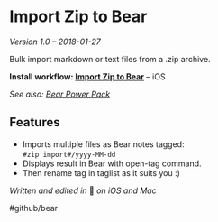 # Import Zip to Bear
*Version 1.0 – 2018-01-27*

Bulk import markdown or text files from a .zip archive.

**Install workflow: [Import Zip to Bear](https://workflow.is/workflows/a5efe204384c4f4ab1869b7b1f50fead)** – iOS

*See also: [Bear Power Pack](https://github.com/rovest/Bear-Power-Pack/blob/master/README.md)*

## Features
- Imports multiple files as Bear notes tagged:   
`#zip import#/yyyy-MM-dd`
- Displays result in Bear with open-tag command.
- Then rename tag in taglist as it suits you :)

*Written and edited in* 🐻 *on iOS and Mac*

#github/bear

